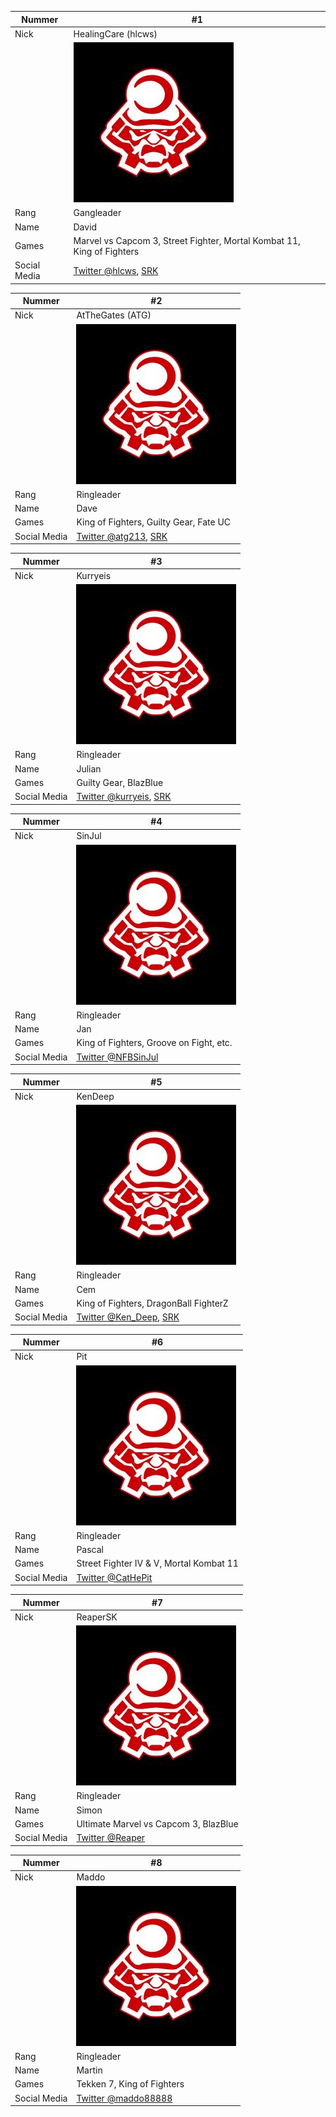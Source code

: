 | Nummer | #1 |
|---|---| 
| Nick |HealingCare (hlcws)| 
| | ![Pic](/photos/default.jpg) | 
| Rang |Gangleader| 
| Name | David | 
| Games | Marvel vs Capcom 3, Street Fighter, Mortal Kombat 11, King of Fighters |
| Social Media | [Twitter @hlcws](https://twitter.com/hlcws), [SRK](http://rank.shoryuken.com/rankings/player/byname/HealingCare) |

| Nummer | #2 |
|---|---| 
| Nick |AtTheGates (ATG)| 
| | ![Pic](/photos/default.jpg) | 
| Rang |Ringleader| 
| Name | Dave| 
| Games | King of Fighters, Guilty Gear, Fate UC | 
| Social Media | [Twitter @atg213](https://twitter.com/atg213), [SRK](http://rank.shoryuken.com/rankings/player/byname/ATG) |

| Nummer | #3 |
|---|---| 
| Nick |Kurryeis| 
| | ![Pic](/photos/default.jpg) | 
| Rang |Ringleader| 
| Name | Julian| 
| Games | Guilty Gear, BlazBlue | 
| Social Media | [Twitter @kurryeis](https://twitter.com/kurryeis), [SRK](http://rank.shoryuken.com/rankings/player/byname/Kurryeis) |

| Nummer | #4 |
|---|---| 
| Nick |SinJul| 
| | ![Pic](/photos/default.jpg) | 
| Rang |Ringleader| 
| Name | Jan | 
| Games | King of Fighters, Groove on Fight, etc. | 
| Social Media | [Twitter @NFBSinJul](https://twitter.com/NFBSinJul) |

| Nummer | #5 |
|---|---| 
| Nick |KenDeep | 
| | ![Pic](/photos/default.jpg) | 
| Rang |Ringleader| 
| Name | Cem | 
| Games | King of Fighters, DragonBall FighterZ | 
| Social Media | [Twitter @Ken_Deep](Ken_Deep), [SRK](http://rank.shoryuken.com/rankings/player/byname/KenDeep) |

| Nummer | #6 |
|---|---| 
| Nick |Pit | 
| | ![Pic](/photos/default.jpg) | 
| Rang |Ringleader| 
| Name | Pascal| 
| Games | Street Fighter IV & V, Mortal Kombat 11 | 
| Social Media | [Twitter @CatHePit](https://twitter.com/CatHePit) |

| Nummer | #7 |
|---|---| 
| Nick |ReaperSK| 
| | ![Pic](/photos/default.jpg) | 
| Rang |Ringleader| 
| Name | Simon | 
| Games | Ultimate Marvel vs Capcom 3, BlazBlue | 
| Social Media | [Twitter @Reaper]() |

| Nummer | #8 |
|---|---| 
| Nick |Maddo | 
| | ![Pic](/photos/default.jpg) | 
| Rang |Ringleader| 
| Name | Martin| 
| Games | Tekken 7, King of Fighters | 
| Social Media | [Twitter @maddo88888](https://twitter.com/maddo88888) |
